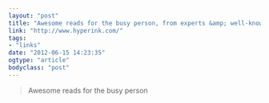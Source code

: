 ```yaml
---
layout: "post"
title: "Awesome reads for the busy person, from experts &amp; well-known bloggers"
link: "http://www.hyperink.com/"
tags: 
- "links"
date: "2012-06-15 14:23:35"
ogtype: "article"
bodyclass: "post"
---
```


> Awesome reads for the busy person